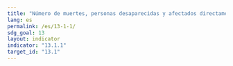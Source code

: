 ```yaml
---
title: "Número de muertes, personas desaparecidas y afectados directamente a consecuencia de desastres por cada 100.000 personas"
lang: es
permalink: /es/13-1-1/
sdg_goal: 13
layout: indicator
indicator: "13.1.1"
target_id: "13.1"
---
```


